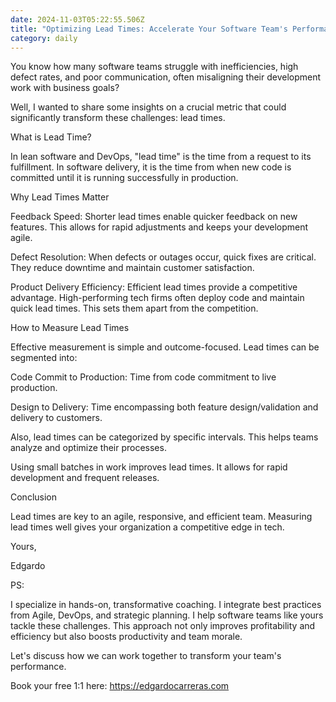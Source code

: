 ```yaml
---
date: 2024-11-03T05:22:55.506Z
title: "Optimizing Lead Times: Accelerate Your Software Team's Performance"
category: daily
---
```

You know how many software teams struggle with inefficiencies, high defect rates, and poor communication, often misaligning their development work with business goals?

Well, I wanted to share some insights on a crucial metric that could significantly transform these challenges: lead times.

What is Lead Time?

In lean software and DevOps, "lead time" is the time from a request to its fulfillment. In software delivery, it is the time from when new code is committed until it is running successfully in production.

Why Lead Times Matter

Feedback Speed: Shorter lead times enable quicker feedback on new features. This allows for rapid adjustments and keeps your development agile.

Defect Resolution: When defects or outages occur, quick fixes are critical. They reduce downtime and maintain customer satisfaction.

Product Delivery Efficiency: Efficient lead times provide a competitive advantage. High-performing tech firms often deploy code and maintain quick lead times. This sets them apart from the competition.

How to Measure Lead Times

Effective measurement is simple and outcome-focused. Lead times can be segmented into:

Code Commit to Production: Time from code commitment to live production.

Design to Delivery: Time encompassing both feature design/validation and delivery to customers.

Also, lead times can be categorized by specific intervals. This helps teams analyze and optimize their processes.

Using small batches in work improves lead times. It allows for rapid development and frequent releases.

Conclusion

Lead times are key to an agile, responsive, and efficient team. Measuring lead times well gives your organization a competitive edge in tech.

Yours,

Edgardo

PS:

I specialize in hands-on, transformative coaching. I integrate best practices from Agile, DevOps, and strategic planning. I help software teams like yours tackle these challenges. This approach not only improves profitability and efficiency but also boosts productivity and team morale.

Let's discuss how we can work together to transform your team's performance.

Book your free 1:1 here: https://edgardocarreras.com

